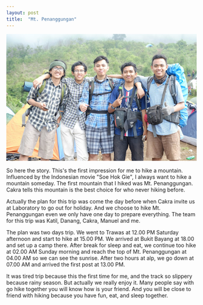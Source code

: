 ```yaml
---
layout: post
title:  "Mt. Penanggungan"
---
```


![20160126_01](/images/20160126_01.JPG)

So here the story. This's the first impression for me to hike a mountain. Influenced by the Indonesian movie "Soe Hok Gie", I always want to hike a mountain someday. The first mountain that I hiked was Mt. Penanggungan. Cakra tells this mountain is the best choice for who never hiking before.

Actually the plan for this trip was come the day before when Cakra invite us at Laboratory to go out for holiday. And we choose to hike Mt. Penanggungan even we only have one day to prepare everything. The team for this trip was Katil, Danang, Cakra, Manuel and me.

The plan was two days trip. We went to Trawas at 12.00 PM Saturday afternoon and start to hike at 15.00 PM. We arrived at Bukit Bayang at 18.00 and set up a camp there. After break for sleep and eat, we continue too hike at 02.00 AM Sunday morning and reach the top of Mt. Penanggungan at 04.00 AM so we can see the sunrise. After two hours at alp, we go down at 07.00 AM and arrived the first post at 13.00 PM.

It was tired trip because this the first time for me, and the track so slippery because rainy season. But actually we really enjoy it. Many people say with go hike together you will know how is your friend. And you will be close to friend with hiking because you  have fun, eat, and sleep together.
